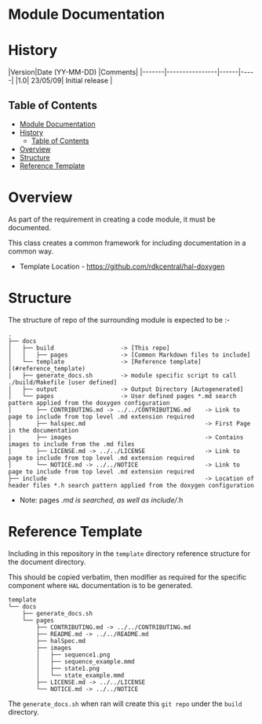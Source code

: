 # Module Documentation

# History

|Version|Date (YY-MM-DD) |Comments|
|-------|----------------|------|-----|
|1.0| 23/05/09| Initial release |

## Table of Contents

- [Module Documentation](#module-documentation)
- [History](#history)
  - [Table of Contents](#table-of-contents)
- [Overview](#overview)
- [Structure](#structure)
- [Reference Template](#reference-template)

# Overview

As part of the requirement in creating a code module, it must be documented.

This class creates a common framework for including documentation in a common way.

- Template Location - https://github.com/rdkcentral/hal-doxygen

# Structure

The structure of repo of the surrounding module is expected to be :-

```
.
├── docs
│   ├── build                   -> [This repo]
│   │   ├── pages               -> [Common Markdown files to include]
│   └── template                -> [Reference template][(#reference_template)
│   ├── generate_docs.sh        -> module specific script to call ./build/Makefile [user defined]
│   ├── output                  -> Output Directory [Autogenerated]
│   └── pages                   -> User defined pages *.md search pattern applied from the doxygen configuration
│       ├── CONTRIBUTING.md -> ../../CONTRIBUTING.md    -> Link to page to include from top level .md extension required
│       ├── halspec.md                                  -> First Page in the documentation
│       ├── images                                      -> Contains images to include from the .md files
│       ├── LICENSE.md -> ../../LICENSE                 -> Link to page to include from top level .md extension required
│       └── NOTICE.md -> ../../NOTICE                   -> Link to page to include from top level .md extension required
├── include                                             -> Location of header files *.h search pattern applied from the doxygen configuration
```

* Note: pages *.md is searched, as well as include/*.h

# Reference Template

Including in this repository in the `template` directory reference structure for the document directory.

This should be copied verbatim, then modifier as required for the specific component where `HAL` documentation is to be generated.

```
template
└── docs
    ├── generate_docs.sh
    └── pages
        ├── CONTRIBUTING.md -> ../../CONTRIBUTING.md
        ├── README.md -> ../../README.md
        ├── halSpec.md
        ├── images
        │   ├── sequence1.png
        │   ├── sequence_example.mmd
        │   ├── state1.png
        │   └── state_example.mmd
        ├── LICENSE.md -> ../../LICENSE
        └── NOTICE.md -> ../../NOTICE
```

The `generate_docs.sh` when ran will create this `git repo` under the `build` directory.
